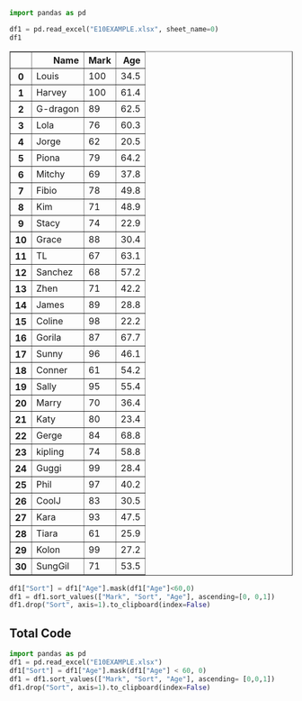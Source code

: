 ```python
import pandas as pd 
```


```python
df1 = pd.read_excel("E10EXAMPLE.xlsx", sheet_name=0)
df1
```




<div>
<style scoped>
    .dataframe tbody tr th:only-of-type {
        vertical-align: middle;
    }

    .dataframe tbody tr th {
        vertical-align: top;
    }

    .dataframe thead th {
        text-align: right;
    }
</style>
<table border="1" class="dataframe">
  <thead>
    <tr style="text-align: right;">
      <th></th>
      <th>Name</th>
      <th>Mark</th>
      <th>Age</th>
    </tr>
  </thead>
  <tbody>
    <tr>
      <th>0</th>
      <td>Louis</td>
      <td>100</td>
      <td>34.5</td>
    </tr>
    <tr>
      <th>1</th>
      <td>Harvey</td>
      <td>100</td>
      <td>61.4</td>
    </tr>
    <tr>
      <th>2</th>
      <td>G-dragon</td>
      <td>89</td>
      <td>62.5</td>
    </tr>
    <tr>
      <th>3</th>
      <td>Lola</td>
      <td>76</td>
      <td>60.3</td>
    </tr>
    <tr>
      <th>4</th>
      <td>Jorge</td>
      <td>62</td>
      <td>20.5</td>
    </tr>
    <tr>
      <th>5</th>
      <td>Piona</td>
      <td>79</td>
      <td>64.2</td>
    </tr>
    <tr>
      <th>6</th>
      <td>Mitchy</td>
      <td>69</td>
      <td>37.8</td>
    </tr>
    <tr>
      <th>7</th>
      <td>Fibio</td>
      <td>78</td>
      <td>49.8</td>
    </tr>
    <tr>
      <th>8</th>
      <td>Kim</td>
      <td>71</td>
      <td>48.9</td>
    </tr>
    <tr>
      <th>9</th>
      <td>Stacy</td>
      <td>74</td>
      <td>22.9</td>
    </tr>
    <tr>
      <th>10</th>
      <td>Grace</td>
      <td>88</td>
      <td>30.4</td>
    </tr>
    <tr>
      <th>11</th>
      <td>TL</td>
      <td>67</td>
      <td>63.1</td>
    </tr>
    <tr>
      <th>12</th>
      <td>Sanchez</td>
      <td>68</td>
      <td>57.2</td>
    </tr>
    <tr>
      <th>13</th>
      <td>Zhen</td>
      <td>71</td>
      <td>42.2</td>
    </tr>
    <tr>
      <th>14</th>
      <td>James</td>
      <td>89</td>
      <td>28.8</td>
    </tr>
    <tr>
      <th>15</th>
      <td>Coline</td>
      <td>98</td>
      <td>22.2</td>
    </tr>
    <tr>
      <th>16</th>
      <td>Gorila</td>
      <td>87</td>
      <td>67.7</td>
    </tr>
    <tr>
      <th>17</th>
      <td>Sunny</td>
      <td>96</td>
      <td>46.1</td>
    </tr>
    <tr>
      <th>18</th>
      <td>Conner</td>
      <td>61</td>
      <td>54.2</td>
    </tr>
    <tr>
      <th>19</th>
      <td>Sally</td>
      <td>95</td>
      <td>55.4</td>
    </tr>
    <tr>
      <th>20</th>
      <td>Marry</td>
      <td>70</td>
      <td>36.4</td>
    </tr>
    <tr>
      <th>21</th>
      <td>Katy</td>
      <td>80</td>
      <td>23.4</td>
    </tr>
    <tr>
      <th>22</th>
      <td>Gerge</td>
      <td>84</td>
      <td>68.8</td>
    </tr>
    <tr>
      <th>23</th>
      <td>kipling</td>
      <td>74</td>
      <td>58.8</td>
    </tr>
    <tr>
      <th>24</th>
      <td>Guggi</td>
      <td>99</td>
      <td>28.4</td>
    </tr>
    <tr>
      <th>25</th>
      <td>Phil</td>
      <td>97</td>
      <td>40.2</td>
    </tr>
    <tr>
      <th>26</th>
      <td>CoolJ</td>
      <td>83</td>
      <td>30.5</td>
    </tr>
    <tr>
      <th>27</th>
      <td>Kara</td>
      <td>93</td>
      <td>47.5</td>
    </tr>
    <tr>
      <th>28</th>
      <td>Tiara</td>
      <td>61</td>
      <td>25.9</td>
    </tr>
    <tr>
      <th>29</th>
      <td>Kolon</td>
      <td>99</td>
      <td>27.2</td>
    </tr>
    <tr>
      <th>30</th>
      <td>SungGil</td>
      <td>71</td>
      <td>53.5</td>
    </tr>
  </tbody>
</table>
</div>




```python
df1["Sort"] = df1["Age"].mask(df1["Age"]<60,0)
df1 = df1.sort_values(["Mark", "Sort", "Age"], ascending=[0, 0,1])
df1.drop("Sort", axis=1).to_clipboard(index=False)
```

## Total Code


```python
import pandas as pd
df1 = pd.read_excel("E10EXAMPLE.xlsx")
df1["Sort"] = df1["Age"].mask(df1["Age"] < 60, 0)
df1 = df1.sort_values(["Mark", "Sort", "Age"], ascending= [0,0,1])
df1.drop("Sort", axis=1).to_clipboard(index=False)
```
